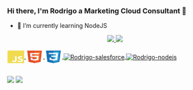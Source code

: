 ### Hi there, I'm Rodrigo a Marketing Cloud Consultant 👋

- 🌱 I’m currently learning NodeJS
<div align="center">
  <a href="https://github.com/rodrigofreitasit ">
  <img height="180em" src="https://github-readme-stats.vercel.app/api?username=rodrigofreitasit&show_icons=true&theme=dracula&include_all_commits=true&count_private=true"/>
  <img height="180em" src="https://github-readme-stats.vercel.app/api/top-langs/?username=rodrigofreitasit&layout=compact&langs_count=7&theme=dracula"/>
</div>
  <div style="display: inline_block"><br>
  <img align="center" alt="Rodrigo-Js" height="30" width="40" src="https://raw.githubusercontent.com/devicons/devicon/master/icons/javascript/javascript-plain.svg">
  <img align="center" alt="Rodrigo-HTML" height="30" width="40" src="https://raw.githubusercontent.com/devicons/devicon/master/icons/html5/html5-original.svg">
  <img align="center" alt="Rodrigo-CSS" height="30" width="40" src="https://raw.githubusercontent.com/devicons/devicon/master/icons/css3/css3-original.svg">
  <img align="center" alt="Rodrigo-salesforce" height="30" width="40" src="https://cdn.jsdelivr.net/gh/devicons/devicon/icons/salesforce/salesforce-original.svg" />
  <img align="center" alt="Rodrigo-nodejs" height="30" width="40" src="https://cdn.jsdelivr.net/gh/devicons/devicon/icons/nodejs/nodejs-plain-wordmark.svg" />

</div>
  
  ##
  
  <div>
  <a href = "mailto:rodrigofreitasit@gmail.com"><img src="https://img.shields.io/badge/-Gmail-%23333?style=for-the-badge&logo=gmail&logoColor=white" target="_blank"></a>
  <a href="https://www.linkedin.com/in/rodrigofreitasit" target="_blank"><img src="https://img.shields.io/badge/-LinkedIn-%230077B5?style=for-the-badge&logo=linkedin&logoColor=white" target="_blank"></a> 
 
  </div>
  

